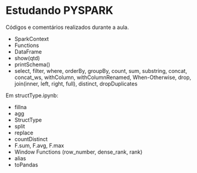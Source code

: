 # Estudando PYSPARK

Códigos e comentários realizados durante a aula.
- SparkContext
- Functions
- DataFrame
- show(qtd)
- printSchema()
- select, filter, where, orderBy, groupBy, count, sum, substring, concat, concat_ws, withColumn, withColumnRenamed, When-Otherwise, drop, join(inner, left, right, full), distinct, dropDuplicates

Em structType.ipynb:
- fillna 
- agg
- StructType
- split 
- replace 
- countDistinct
- F.sum, F.avg, F.max 
- Window Functions (row_number, dense_rank, rank)
- alias
- toPandas
